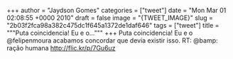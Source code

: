 
+++
author = "Jaydson Gomes"
categories = ["tweet"]
date = "Mon Mar 01 02:08:55 +0000 2010"
draft = false
image = "{TWEET_IMAGE}"
slug = "2b03f2fca98a382c475dc1f645a1372de1daf646"
tags = ["tweet"]
title = """Puta coincidencia! Eu e o..."""
+++
Puta coincidencia! Eu e o @felipenmoura acabamos concordar que devia existir isso. RT: @bamp: ração humana http://flic.kr/p/7Gu6uz
